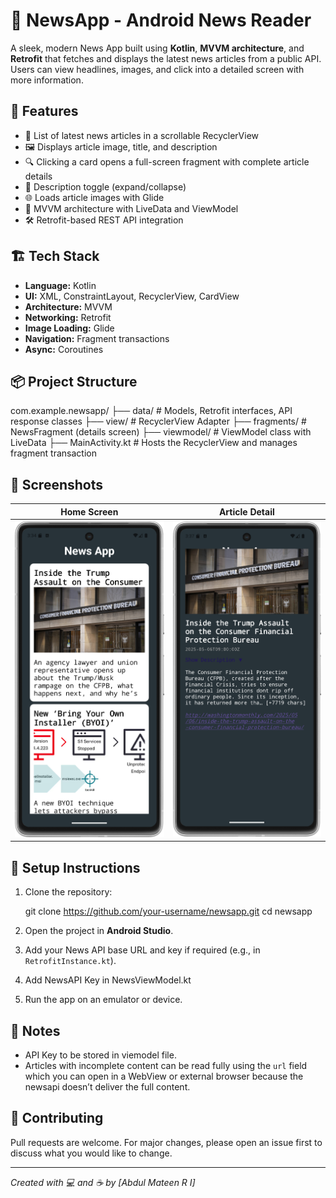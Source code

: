 
# 📰 NewsApp - Android News Reader

A sleek, modern News App built using **Kotlin**, **MVVM architecture**, and **Retrofit** that fetches and displays the latest news articles from a public API. Users can view headlines, images, and click into a detailed screen with more information.

## 🚀 Features

- 📄 List of latest news articles in a scrollable RecyclerView
- 🖼️ Displays article image, title, and description
- 🔍 Clicking a card opens a full-screen fragment with complete article details
- 🔽 Description toggle (expand/collapse)
- 🌐 Loads article images with Glide
- 🧠 MVVM architecture with LiveData and ViewModel
- 🛠️ Retrofit-based REST API integration

## 🏗️ Tech Stack

- **Language:** Kotlin
- **UI:** XML, ConstraintLayout, RecyclerView, CardView
- **Architecture:** MVVM
- **Networking:** Retrofit
- **Image Loading:** Glide
- **Navigation:** Fragment transactions
- **Async:** Coroutines

## 📦 Project Structure



com.example.newsapp/
├── data/              # Models, Retrofit interfaces, API response classes
├── view/              # RecyclerView Adapter
├── fragments/         # NewsFragment (details screen)
├── viewmodel/         # ViewModel class with LiveData
├── MainActivity.kt    # Hosts the RecyclerView and manages fragment transaction



## 📱 Screenshots

| Home Screen | Article Detail |
|-------------|----------------|
| ![Home](home.png) | ![Detail](detail.png) |

## 🔧 Setup Instructions

1. Clone the repository:

   git clone https://github.com/your-username/newsapp.git
   cd newsapp


2. Open the project in **Android Studio**.

3. Add your News API base URL and key if required (e.g., in `RetrofitInstance.kt`).

4. Add NewsAPI Key in NewsViewModel.kt

5. Run the app on an emulator or device.
   

## 📌 Notes

* API Key to be stored in viemodel file.
* Articles with incomplete content can be read fully using the `url` field which you can open in a WebView or external browser because the newsapi doesn’t deliver the full content.

## 🤝 Contributing

Pull requests are welcome. For major changes, please open an issue first to discuss what you would like to change.


---

*Created with 💻 and ☕ by \[Abdul Mateen R I]*

